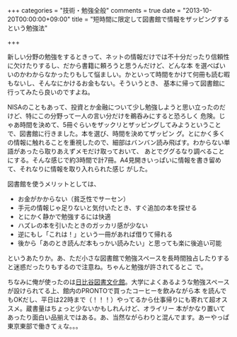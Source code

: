 +++
categories = "技術・勉強全般"
comments = true
date = "2013-10-20T00:00:00+09:00"
title = "短時間に限定して図書館で情報をザッピングするという勉強法"

+++

新しい分野の勉強をするときって、ネットの情報だけでは不十分だったり信頼性に欠けたりするし、だから書籍に頼ろうと思うんだけど、どんな本
を選べばいいのかわからなかったりもして悩ましい。かといって時間をかけて何冊も読む暇もないし、そんなにかけるお金もない。そういうとき、
基本に帰って図書館に行ってみたら良いのですよね。

NISAのこともあって、投資とか金融について少し勉強しようと思い立ったのだけど、特にこの分野って一人の言い分だけを鵜呑みにすると恐ろしく
危険。じゃあ時間を決めて、5冊ぐらいをザックリとザッピングしてみようということで、図書館に行きました。本を選び、時間を決めてザッピン
グ。とにかく多くの情報に触れることを重視したので、細部はバンバン読み飛ばす。わからない単語があったら取りあえずメモだけ取っておいて、
あとでググるなり調べることにする。そんな感じで約3時間で計7冊。A4見開きいっぱいに情報を書き留めて、それなりに情報を取り入れられた感じ
がした。

図書館を使うメリットとしては、


* お金がかからない（貧乏性でサーセン）
* 手元の情報じゃ足りないと気付いたとき、すぐ追加の本を探せる
* とにかく静かで勉強するには快適
* ハズレの本を引いたときのガッカリ感が少ない
* 逆にもし「これは！」という一冊があれば借りて帰れる
* 後から「あのとき読んだ本もっかい読みたい」と思っても楽に後追い可能



というあたりか。あ、ただ小さな図書館で勉強スペースを長時間独占したりすると迷惑だったりもするので注意ね。ちゃんと勉強が許されてるとこ
で。

ちなみに俺が使ったのは[日比谷図書文化館](http://hibiyal.jp/hibiya/index.html)。大学によくあるような勉強スペースが設けられてる上、館内のPRONTOで買ったコーヒーを飲みながら本
を読んでもOKだし、平日は22時まで（！！！）やってるから仕事帰りにも寄れて超オススメ。蔵書量はちょっと少ないかもしれんけど、オライリー
本がかなり置いてあったり面白い品揃えではある。あ、当然ながらわりと混んでます。あーやっぱ東京東部で働きてぇな。。。


